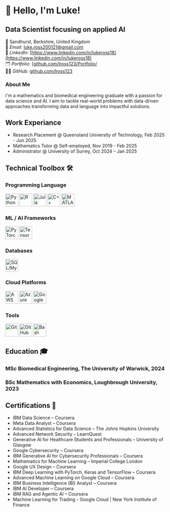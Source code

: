 # 👋 Hello, I'm Luke!

## Data Scientist focusing on applied AI
📍 Sandhurst, Berkshire, United Kingdom  
📧 *Email:* [luke.ross200121@gmail.com](mailto:luke.ross200121@gmail.com)  
🔗 *LinkedIn:* [https://www.linkedin.com/in/lukeross18](https://www.linkedin.com/in/lukeross18)  
🗂️ *Portfolio:* [[github.com/lross123/Portfolio/](https://lross123.github.io/Portfolio/) <br>
👨‍💻 *GitHub:* [github.com/lross123](https://github.com/lross123)


### About Me
I'm a mathematics and biomedical engineering graduate with a passion for data science and AI. I aim to tackle real-world problems with data-driven approaches transforming data and language into impactful solutions.
## Work Experiance
- Research Placement @ Queensland University of Technology, Feb 2025 - Jun 2025  
- Mathematics Tutor @ Self-employed, Nov 2019 - Feb 2025  
- Administrator @ University of Surrey, Oct 2024 – Jan 2025  




## Technical Toolbox 🛠️


### Programming Language 

<p align="left"> 
  <!-- Programming Languages -->
  <img src="https://cdn.jsdelivr.net/gh/devicons/devicon/icons/python/python-original.svg" alt="Python" width="40" height="40"/>
  <img src="https://cdn.jsdelivr.net/gh/devicons/devicon/icons/r/r-original.svg" alt="R" width="40" height="40"/>
  <img src="https://cdn.jsdelivr.net/gh/devicons/devicon/icons/julia/julia-original.svg" alt="Julia" width="40" height="40"/>
  <img src="https://cdn.jsdelivr.net/gh/devicons/devicon/icons/cplusplus/cplusplus-original.svg" alt="C++" width="40" height="40"/>
  <img src="https://cdn.jsdelivr.net/gh/devicons/devicon/icons/matlab/matlab-original.svg" alt="MATLAB" width="40" height="40"/>
</p>


### ML / AI Frameworks

<p align="left"> 
  <!-- ML / AI Frameworks -->
  <img src="https://cdn.jsdelivr.net/gh/devicons/devicon/icons/pytorch/pytorch-original.svg" alt="PyTorch" width="40" height="40"/>
  <img src="https://cdn.jsdelivr.net/gh/devicons/devicon/icons/tensorflow/tensorflow-original.svg" alt="TensorFlow" width="40" height="40"/>
</p>

### Databases

<p align="left"> 
  <!-- Data / Databases -->
  <img src="https://cdn.jsdelivr.net/gh/devicons/devicon/icons/mysql/mysql-original.svg" alt="SQL/MySQL" width="40" height="40"/>
</p>



### Cloud Platforms

<p align="left"> 
  <!-- Cloud Platforms -->
  <img src="https://skillicons.dev/icons?i=aws" alt="AWS" width="40" />
  <img src="https://cdn.jsdelivr.net/gh/devicons/devicon/icons/azure/azure-original.svg" alt="Azure" width="40" height="40"/>
  <img src="https://cdn.jsdelivr.net/gh/devicons/devicon/icons/googlecloud/googlecloud-original.svg" alt="Google Cloud" width="40" height="40"/>
</p>


### Tools

<p align="left"> 
  <!-- Tools -->
  <img src="https://cdn.jsdelivr.net/gh/devicons/devicon/icons/git/git-original.svg" alt="Git" width="40" height="40"/>
  <img src="https://cdn.jsdelivr.net/gh/devicons/devicon/icons/github/github-original.svg" alt="GitHub" width="40" height="40"/>
  <img src="https://cdn.jsdelivr.net/gh/devicons/devicon/icons/bash/bash-original.svg" alt="Bash" width="40" height="40"/>
</p>











## Education 🎓


### MSc Biomedical Engineering, The University of Warwick, 2024

 
 ### BSc Mathematics with Economics, Loughbrough University, 2023








## Certifications 📜
- IBM Data Science – Coursera  
- Meta Data Analyst – Coursera  
- Advanced Statistics for Data Science – The Johns Hopkins University  
- Advanced Network Security – LearnQuest  
- Generative AI for Healthcare Students and Professionals – University of Glasgow  
- Google Cybersecurity – Coursera  
- IBM Generative AI for Cybersecurity Professionals – Coursera  
- Mathematics for Machine Learning – Imperial College London  
- Google UX Design – Coursera  
- IBM Deep Learning with PyTorch, Keras and TensorFlow – Coursera  
- Advanced Machine Learning on Google Cloud – Coursera  
- IBM Business Intelligence (BI) Analyst – Coursera  
- IBM AI Developer – Coursera  
- IBM RAG and Agentic AI – Coursera
- Machine Learning for Trading - Google Cloud | New York Institute of Finance





